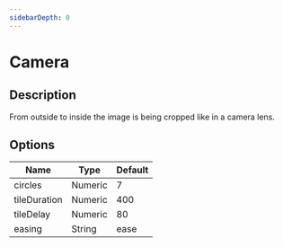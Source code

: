 ```yaml
---
sidebarDepth: 0
---
```


# Camera

## Description

From outside to inside the image is being cropped like in a camera lens.

## Options

| Name | Type | Default |
|------|------|---------|
| circles | Numeric | 7 |
| tileDuration | Numeric | 400 |
| tileDelay | Numeric | 80 |
| easing | String | ease |
